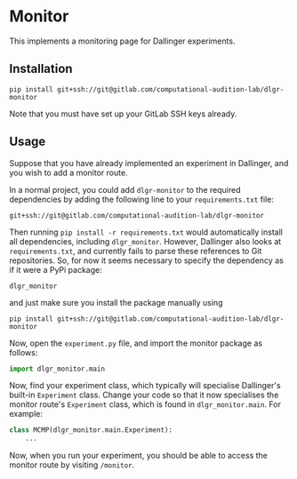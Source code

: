 # Monitor

This implements a monitoring page for Dallinger experiments.

## Installation

```
pip install git+ssh://git@gitlab.com/computational-audition-lab/dlgr-monitor
```

Note that you must have set up your GitLab SSH keys already.

## Usage

Suppose that you have already implemented an experiment in Dallinger,
and you wish to add a monitor route.

In a normal project, you could add `dlgr-monitor` to the required dependencies
by adding the following line to your `requirements.txt` file:

```
git+ssh://git@gitlab.com/computational-audition-lab/dlgr-monitor
```

Then running `pip install -r requirements.txt` would automatically install
all dependencies, including `dlgr_monitor`.
However, Dallinger also looks at `requirements.txt`, and currently fails to parse
these references to Git repositories. So, for now it seems necessary to specify
the dependency as if it were a PyPi package:

```
dlgr_monitor
```

and just make sure you install the package manually using

```
pip install git+ssh://git@gitlab.com/computational-audition-lab/dlgr-monitor
```

Now, open the `experiment.py` file, and import the monitor package as follows:

``` python
import dlgr_monitor.main
```

Now, find your experiment class, which typically will specialise 
Dallinger's built-in `Experiment` class.
Change your code so that it now specialises the monitor route's
`Experiment` class, which is found in `dlgr_monitor.main`.
For example:

``` python
class MCMP(dlgr_monitor.main.Experiment):
    ...
```

Now, when you run your experiment, you should be able to access the monitor
route by visiting `/monitor`.
